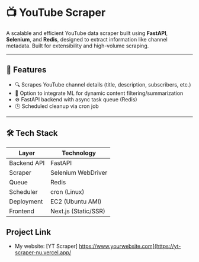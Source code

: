 # 📺 YouTube Scraper

A scalable and efficient YouTube data scraper built using **FastAPI**, **Selenium**, and **Redis**, designed to extract information like channel metadata. Built for extensibility and high-volume scraping.

---

## 🚀 Features

- 🔍 Scrapes YouTube channel details (title, description, subscribers, etc.)
- 🧠 Option to integrate ML for dynamic content filtering/summarization
- ⚙️ FastAPI backend with async task queue (Redis)
- 🕓 Scheduled cleanup via cron job

---

## 🛠️ Tech Stack

| Layer        | Technology           |
|-------------|----------------------|
| Backend API | FastAPI              |
| Scraper     | Selenium WebDriver   |
| Queue       | Redis                |
| Scheduler   | cron (Linux)         |
| Deployment  | EC2 (Ubuntu AMI)     |
| Frontend    | Next.js (Static/SSR) |

## Project Link
- My website: [YT Scraper] https://www.yourwebsite.com](https://yt-scraper-nu.vercel.app/

